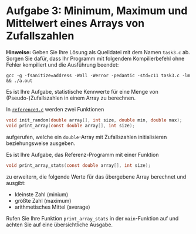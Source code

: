 # Aufgabe 3: Minimum, Maximum und Mittelwert eines Arrays von Zufallszahlen

**Hinweise:** Geben Sie Ihre Lösung als Quelldatei mit dem Namen `task3.c` ab.
Sorgen Sie dafür, dass Ihr Programm mit folgendem Kompilierbefehl ohne Fehler kompiliert und die Ausführung beendet: 

`gcc -g -fsanitize=address -Wall -Werror -pedantic -std=c11 task3.c -lm && ./a.out`

Es ist Ihre Aufgabe, statistische Kennwerte für eine Menge von (Pseudo-)Zufallszahlen in einem Array zu berechnen.

In [`reference3.c`](reference3.c) werden zwei Funktionen
```c
void init_random(double array[], int size, double min, double max);
void print_array(const double array[], int size);
```
aufgerufen, welche 
ein `double`-Array mit Zufallszahlen initialisieren beziehungsweise ausgeben.

Es ist Ihre Aufgabe, das Referenz-Programm mit einer Funktion
```c
void print_array_stats(const double array[], int size);
```
zu erweitern, die folgende Werte für das übergebene Array berechnet und ausgibt:
- kleinste Zahl (minium)
- größte Zahl (maximum)
- arithmetisches Mittel (average)

Rufen Sie Ihre Funktion `print_array_stats` in der `main`-Funktion auf und achten Sie auf eine übersichtliche Ausgabe.
